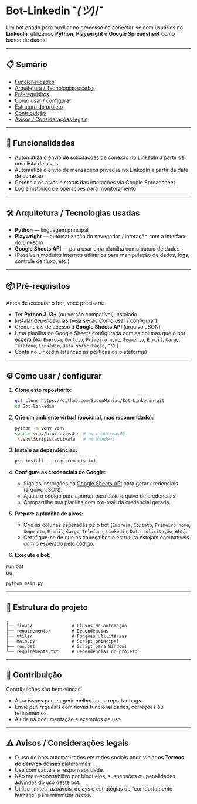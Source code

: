 # Bot-Linkedin ¯_(ツ)_/¯

Um bot criado para auxiliar no processo de conectar-se com usuários no **LinkedIn**, utilizando **Python**, **Playwright** e **Google Spreadsheet** como banco de dados.

---

## 📋 Sumário

- [Funcionalidades](#funcionalidades)
- [Arquitetura / Tecnologias usadas](#arquitetura--tecnologias-usadas)
- [Pré-requisitos](#pré-requisitos)
- [Como usar / configurar](#como-usar--configurar)
- [Estrutura do projeto](#estrutura-do-projeto)
- [Contribuição](#contribuição)
- [Avisos / Considerações legais](#avisos--considerações-legais)

---

## 🚀 Funcionalidades

* Automatiza o envio de solicitações de conexão no LinkedIn a partir de uma lista de alvos
* Automatiza o envio de mensagens privadas no LinkedIn a partir da data de conexão
* Gerencia os alvos e status das interações via Google Spreadsheet
* Log e histórico de operações para monitoramento

---

## 🛠 Arquitetura / Tecnologias usadas

* **Python** — linguagem principal
* **Playwright** — automatização do navegador / interação com a interface do LinkedIn
* **Google Sheets API** — para usar uma planilha como banco de dados
* (Possíveis módulos internos utilitários para manipulação de dados, logs, controle de fluxo, etc.)

---

## 📦 Pré-requisitos

Antes de executar o bot, você precisará:

* Ter **Python 3.13+** (ou versão compatível) instalado
* Instalar dependências (veja seção [Como usar / configurar](#como-usar--configurar))
* Credenciais de acesso à **Google Sheets API** (arquivo JSON)
* Uma planilha no Google Sheets configurada com as colunas que o bot espera (ex: `Empresa`, `Contato`, `Primeiro nome`, `Segmento`, `E-mail`, `Cargo`, `Telefone`, `Linkedin`, `Data solicitação`, etc.)
* Conta no LinkedIn (atenção às políticas da plataforma)

---

## ⚙️ Como usar / configurar

1. **Clone este repositório:**

   ```bash
   git clone https://github.com/SpoonManiac/Bot-Linkedin.git
   cd Bot-Linkedin
   ```

2. **Crie um ambiente virtual (opcional, mas recomendado):**

   ```bash
   python -m venv venv
   source venv/bin/activate  # no Linux/macOS
   .\venv\Scripts\activate   # no Windows
   ```

3. **Instale as dependências:**

   ```bash
   pip install -r requirements.txt
   ```

4. **Configure as credenciais do Google:**

   * Siga as instruções da [Google Sheets API](https://developers.google.com/sheets/api/quickstart/python) para gerar credenciais (arquivo JSON).
   * Ajuste o código para apontar para esse arquivo de credenciais.
   * Compartilhe sua planilha com o e-mail da credencial gerada.

5. **Prepare a planilha de alvos:**

   * Crie as colunas esperadas pelo bot (`Empresa`, `Contato`, `Primeiro nome`, `Segmento`, `E-mail`, `Cargo`, `Telefone`, `Linkedin`, `Data solicitação`, etc.).
   * Certifique-se de que os cabeçalhos e estrutura estejam compatíveis com o esperado pelo código.

6. **Execute o bot:**

  run.bat<br>
  ou
   ```bash
   python main.py
   ```

---

## 📂 Estrutura do projeto

```
.
├── flows/               # Fluxos de automação
├── requirements/        # Dependências
├── utils/               # Funções utilitárias
├── main.py              # Script principal
├── run.bat              # Script para Windows
└── requirements.txt     # Dependências do projeto
```

---

## 🤝 Contribuição

Contribuições são bem-vindas!

* Abra *issues* para sugerir melhorias ou reportar bugs.
* Envie *pull requests* com novas funcionalidades, correções ou refinamentos.
* Ajude na documentação e exemplos de uso.

---

## ⚠️ Avisos / Considerações legais

* O uso de bots automatizados em redes sociais pode violar os **Termos de Serviço** dessas plataformas.
* Use com cautela e responsabilidade.
* Não me responsabilizo por bloqueios, suspensões ou penalidades advindas do uso deste bot.
* Utilize limites razoáveis, delays e estratégias de “comportamento humano” para minimizar riscos.
